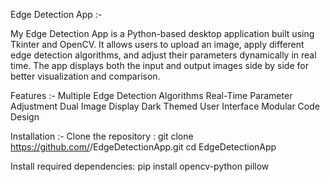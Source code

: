 Edge Detection App :-

My Edge Detection App is a Python-based desktop application built using Tkinter and OpenCV.
It allows users to upload an image, apply different edge detection algorithms, and adjust their parameters dynamically in real time.
The app displays both the input and output images side by side for better visualization and comparison.

Features :-
Multiple Edge Detection Algorithms
Real-Time Parameter Adjustment 
Dual Image Display
Dark Themed User Interface
Modular Code Design


Installation :-
Clone the repository :
git clone https://github.com/<wagonkun>/EdgeDetectionApp.git
cd EdgeDetectionApp

Install required dependencies:
pip install opencv-python pillow
